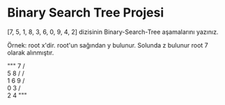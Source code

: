 # Binary Search Tree Projesi

[7, 5, 1, 8, 3, 6, 0, 9, 4, 2] dizisinin Binary-Search-Tree aşamalarını yazınız.

Örnek: root x'dir. root'un sağından y bulunur. Solunda z bulunur
root 7 olarak alınmıştır.

"""
         7
        / \
       5   8
      /   / \
     1   6   9
    / \
   0   3
      / \
     2   4
     """
        
